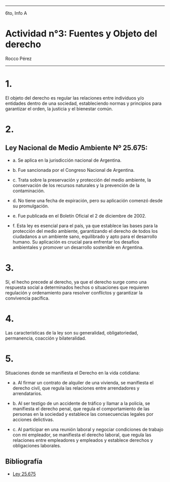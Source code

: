 
---

6to, Info A

# Actividad n°3: Fuentes y Objeto del derecho

Rocco Pérez 

---

# 1.

El objeto del derecho es regular las relaciones entre individuos y/o entidades dentro de una sociedad, estableciendo normas y principios para garantizar el orden, la justicia y el bienestar común.

# 2.

## Ley Nacional de Medio Ambiente Nº 25.675:

- a. Se aplica en la jurisdicción nacional de Argentina.

- b. Fue sancionada por el Congreso Nacional de Argentina.

- c. Trata sobre la preservación y protección del medio ambiente, la conservación de los recursos naturales y la prevención de la contaminación.

- d. No tiene una fecha de expiración, pero su aplicación comenzó desde su promulgación.

- e. Fue publicada en el Boletín Oficial el 2 de diciembre de 2002.

- f. Esta ley es esencial para el país, ya que establece las bases para la protección del medio ambiente, garantizando el derecho de todos los ciudadanos a un ambiente sano, equilibrado y apto para el desarrollo humano. Su aplicación es crucial para enfrentar los desafíos ambientales y promover un desarrollo sostenible en Argentina.

# 3. 

Sí, el hecho precede al derecho, ya que el derecho surge como una respuesta social a determinados hechos o situaciones que requieren regulación y ordenamiento para resolver conflictos y garantizar la convivencia pacífica.

# 4. 

Las características de la ley son su generalidad, obligatoriedad, permanencia, coacción y bilateralidad.

# 5. 

Situaciones donde se manifiesta el Derecho en la vida cotidiana:

- a. Al firmar un contrato de alquiler de una vivienda, se manifiesta el derecho civil, que regula las relaciones entre arrendadores y arrendatarios.
   
- b. Al ser testigo de un accidente de tráfico y llamar a la policía, se manifiesta el derecho penal, que regula el comportamiento de las personas en la sociedad y establece las consecuencias legales por acciones delictivas.
   
- c. Al participar en una reunión laboral y negociar condiciones de trabajo con mi empleador, se manifiesta el derecho laboral, que regula las relaciones entre empleadores y empleados y establece derechos y obligaciones laborales.

## Bibliografía 

- [Ley 25.675](https://www.argentina.gob.ar/normativa/nacional/ley-25675-79980/texto)